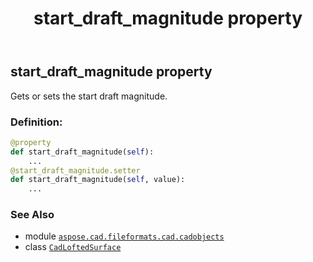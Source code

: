 ﻿---
title: start_draft_magnitude property
second_title: Aspose.CAD for Python via .NET API References
description: 
type: docs
weight: 510
url: /python-net/aspose.cad.fileformats.cad.cadobjects/cadloftedsurface/start_draft_magnitude/
is_root: false
---

## start_draft_magnitude property


Gets or sets the start draft magnitude.
### Definition:
```python
@property
def start_draft_magnitude(self):
    ...
@start_draft_magnitude.setter
def start_draft_magnitude(self, value):
    ...
```

### See Also
* module [`aspose.cad.fileformats.cad.cadobjects`](../../)
* class [`CadLoftedSurface`](/cad/python-net/aspose.cad.fileformats.cad.cadobjects/cadloftedsurface)
